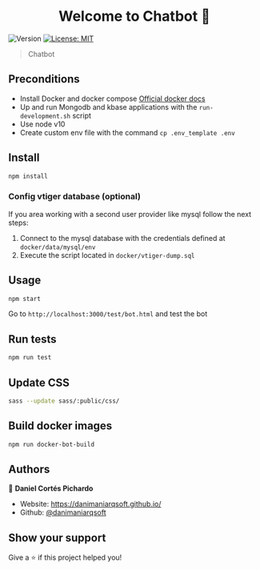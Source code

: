 <h1 align="center">Welcome to Chatbot 👋</h1>
<p>
  <img alt="Version" src="https://img.shields.io/badge/version-2.5.1-blue.svg?cacheSeconds=2592000" />
  <a href="#" target="_blank">
    <img alt="License: MIT" src="https://img.shields.io/badge/License-MIT-yellow.svg" />
  </a>
</p>

> Chatbot

## Preconditions

- Install Docker and docker compose [Official docker docs](https://docs.docker.com/)
- Up and run Mongodb and kbase applications with the `run-development.sh` script
- Use node v10
- Create custom env file with the command `cp .env_template .env`

## Install

```sh
npm install
```

### Config vtiger database (optional)
If you area working with a second user provider like mysql follow the next steps:

1. Connect to the mysql database with the credentials defined at `docker/data/mysql/env`
2. Execute the script located in `docker/vtiger-dump.sql`

## Usage

```sh
npm start
```
Go to `http://localhost:3000/test/bot.html` and test the bot

## Run tests

```sh
npm run test
```

## Update CSS

```bash
sass --update sass/:public/css/
```

## Build docker images

```bash
npm run docker-bot-build
```

## Authors

👤 **Daniel Cortés Pichardo**

* Website: https://danimaniarqsoft.github.io/
* Github: [@danimaniarqsoft](https://github.com/danimaniarqsoft)

## Show your support

Give a ⭐️ if this project helped you!
